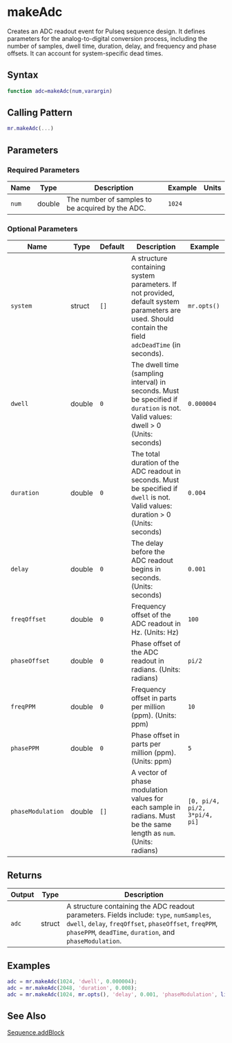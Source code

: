 # makeAdc

Creates an ADC readout event for Pulseq sequence design.  It defines parameters for the analog-to-digital conversion process, including the number of samples, dwell time, duration, delay, and frequency and phase offsets.  It can account for system-specific dead times.

## Syntax

```matlab
function adc=makeAdc(num,varargin)
```

## Calling Pattern

```matlab
mr.makeAdc(...)
```

## Parameters

### Required Parameters

| Name | Type | Description | Example | Units |
|------|------|-------------|---------|-------|
| `num` | double | The number of samples to be acquired by the ADC. | `1024` |  |

### Optional Parameters

| Name | Type | Default | Description | Example |
|------|------|---------|-------------|---------|
| `system` | struct | `[]` | A structure containing system parameters.  If not provided, default system parameters are used.  Should contain the field `adcDeadTime` (in seconds). | `mr.opts()` |
| `dwell` | double | `0` | The dwell time (sampling interval) in seconds.  Must be specified if `duration` is not. Valid values: dwell > 0 (Units: seconds) | `0.000004` |
| `duration` | double | `0` | The total duration of the ADC readout in seconds. Must be specified if `dwell` is not. Valid values: duration > 0 (Units: seconds) | `0.004` |
| `delay` | double | `0` | The delay before the ADC readout begins in seconds. (Units: seconds) | `0.001` |
| `freqOffset` | double | `0` | Frequency offset of the ADC readout in Hz. (Units: Hz) | `100` |
| `phaseOffset` | double | `0` | Phase offset of the ADC readout in radians. (Units: radians) | `pi/2` |
| `freqPPM` | double | `0` | Frequency offset in parts per million (ppm). (Units: ppm) | `10` |
| `phasePPM` | double | `0` | Phase offset in parts per million (ppm). (Units: ppm) | `5` |
| `phaseModulation` | double | `[]` | A vector of phase modulation values for each sample in radians. Must be the same length as `num`. (Units: radians) | `[0, pi/4, pi/2, 3*pi/4, pi]` |

## Returns

| Output | Type | Description |
|--------|------|-------------|
| `adc` | struct | A structure containing the ADC readout parameters.  Fields include: `type`, `numSamples`, `dwell`, `delay`, `freqOffset`, `phaseOffset`, `freqPPM`, `phasePPM`, `deadTime`, `duration`, and `phaseModulation`. |

## Examples

```matlab
adc = mr.makeAdc(1024, 'dwell', 0.000004);
adc = mr.makeAdc(2048, 'duration', 0.008);
adc = mr.makeAdc(1024, mr.opts(), 'delay', 0.001, 'phaseModulation', linspace(0, 2*pi, 1024));
```

## See Also

[Sequence.addBlock](addBlock.md)
